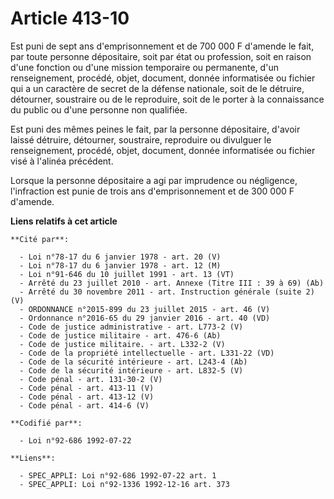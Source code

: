 # Article 413-10

Est puni de sept ans d'emprisonnement et de 700 000 F d'amende le fait, par toute personne dépositaire, soit par état ou
profession, soit en raison d'une fonction ou d'une mission temporaire ou permanente, d'un renseignement, procédé, objet,
document, donnée informatisée ou fichier qui a un caractère de secret de la défense nationale, soit de le détruire,
détourner, soustraire ou de le reproduire, soit de le porter à la connaissance du public ou d'une personne non qualifiée.

Est puni des mêmes peines le fait, par la personne dépositaire, d'avoir laissé détruire, détourner, soustraire, reproduire ou
divulguer le renseignement, procédé, objet, document, donnée informatisée ou fichier visé à l'alinéa précédent.

Lorsque la personne dépositaire a agi par imprudence ou négligence, l'infraction est punie de trois ans d'emprisonnement et
de 300 000 F d'amende.

**Liens relatifs à cet article**

	**Cité par**:

	  - Loi n°78-17 du 6 janvier 1978 - art. 20 (V)
	  - Loi n°78-17 du 6 janvier 1978 - art. 12 (M)
	  - Loi n°91-646 du 10 juillet 1991 - art. 13 (VT)
	  - Arrêté du 23 juillet 2010 - art. Annexe (Titre III : 39 à 69) (Ab)
	  - Arrêté du 30 novembre 2011 - art. Instruction générale (suite 2) (V)
	  - ORDONNANCE n°2015-899 du 23 juillet 2015 - art. 46 (V)
	  - Ordonnance n°2016-65 du 29 janvier 2016 - art. 40 (VD)
	  - Code de justice administrative - art. L773-2 (V)
	  - Code de justice militaire - art. 476-6 (Ab)
	  - Code de justice militaire. - art. L332-2 (V)
	  - Code de la propriété intellectuelle - art. L331-22 (VD)
	  - Code de la sécurité intérieure - art. L243-4 (Ab)
	  - Code de la sécurité intérieure - art. L832-5 (V)
	  - Code pénal - art. 131-30-2 (V)
	  - Code pénal - art. 413-11 (V)
	  - Code pénal - art. 413-12 (V)
	  - Code pénal - art. 414-6 (V)

	**Codifié par**:

	  - Loi n°92-686 1992-07-22

	**Liens**:

	  - SPEC_APPLI: Loi n°92-686 1992-07-22 art. 1
	  - SPEC_APPLI: Loi n°92-1336 1992-12-16 art. 373
